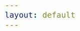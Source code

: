 ```yaml
---
layout: default
---
```

<style>
  /* General font size for all span elements */
  span {
    font-size: 25px; /* Change this value as needed */
  }

  /* Specific font size for elements with specific IDs
  #hello, #summary, #capabilities, #letsgo {
    font-size: 25px;
  }


  #typed-static {
    font-size: 25px; 
     } 
  */
@keyframes fadeIn {
  0% { opacity: 0; }
  100% { opacity: 1; }
}

#typed-static {
  animation: fadeIn ease-in 1s; /* Adjust the duration (1s) as needed */
  animation-delay: 4s; /* Adjust the delay as needed */
  animation-fill-mode: forwards; /* Keeps the element in the final state of the animation */
  opacity: 0; /* Start with the element invisible */
}
</style>


<span id="hello"></span>
<br>
<br>
<span id="summary"></span>
<br>
<br>
<span id="typed-static">I can help you:</span>
<span id="capabilities"></span>
<br>
<br>
<span id="letsgo"></span>



<!-- Load library from the CDN -->
<script src="https://unpkg.com/typed.js@2.1.0/dist/typed.umd.js"></script>

<!-- HELLO NAME TYPED TEXT -->
<script>
  var hello = new Typed('#hello', {
    strings: [
    'Hey <strong class="typed-strong" style= "color: black;">Brian,</strong>'
  ],
    typeSpeed: 30,
    startDelay: 250,
    smartBackspace: false,
    loop: false,
    backDelay: 1000, // Delay period after the text is typed out
    showCursor: false,
    cursorChar: '|', 
    preStringTyped: function(arrayPos, self) {
      if (arrayPos === 0) {
        document.getElementById('typed-static').style.visibility = 'visible';
      }
    },
    onReset: function(self) {
      document.getElementById('typed-static').style.visibility = 'hidden';
    }
  });
</script>

<!-- SUMMARY TYPED TEXT -->
<script>
  var summary = new Typed('#summary', {
    strings: [
       'You have <strong class="typed-strong"><a href="/brian-landru/your-vacancies/">44 vacancies</a></strong> across 25 of your 28 properties.',
    ],
    typeSpeed: 30,
    startDelay: 1500,
    smartBackspace: false,
    loop: false,
    backDelay: 1000, // Delay period after the text is typed out
    showCursor: false,
    cursorChar: '|', 
    contentType: 'html', // 
    preStringTyped: function(arrayPos, self) {
      if (arrayPos === 0) {
        document.getElementById('typed-static').style.visibility = 'visible';
      }
    },
    onReset: function(self) {
      document.getElementById('typed-static').style.visibility = 'hidden';
    }
  });
</script>



<!-- CAPABILITIES TYPED TEXT -->
<script>
  var capabilities = new Typed('#capabilities', {
    strings: [
    '<strong class="typed-strong">find the best tenants</strong>',
    '<strong class="typed-strong">reduce time off market</strong>',
    '<strong class="typed-strong">minimize turnover</strong>', 
    '<strong class="typed-strong">optimize tenant mix</strong>', 
    '<strong class="typed-strong">close deals faster</strong>',
    '<strong class="typed-strong">improve NOI</strong>'
  ],
    typeSpeed: 30,
    backSpeed: 10,
    startDelay: 5000,
    smartBackspace: true,
    loop: true,
    backDelay: 1000, // Delay period after the text is typed out
    showCursor: false,
    cursorChar: '|', 
    preStringTyped: function(arrayPos, self) {
      if (arrayPos === 0) {
        document.getElementById('typed-static').style.visibility = 'visible';
      }
    },
    onReset: function(self) {
      document.getElementById('typed-static').style.visibility = 'hidden';
    }
  });
</script>

<!-- CALL TO ACTION -->

<script>
  var letsgo = new Typed('#letsgo', {
  strings: [
      '<a href="/brian-landru/your-vacancies/" class="typed-strong" style="color: gold;" class="arrow-link"><strong>Lets get started </strong></a> <a href="/brian-landru/your-vacancies/" class="arrow-link"> </a>'
    ],
  // strings: [
  //   '<a href="/brian-landru/your-vacancies/" class="typed-strong arrow-link";><strong>Let\'s get started</strong></a>'
  // ],
    typeSpeed: 30,
    startDelay: 9000,
    smartBackspace: false,
    loop: false,
    backDelay: 500, // Delay period after the text is typed out
    showCursor: false,
    cursorChar: ' ▶', 
    preStringTyped: function(arrayPos, self) {
      if (arrayPos === 0) {
        document.getElementById('typed-static').style.visibility = 'visible';
      }
    },
    onReset: function(self) {
      document.getElementById('typed-static').style.visibility = 'hidden';
    }
  });
</script>

<script src="https://cdnjs.cloudflare.com/ajax/libs/animejs/3.2.1/anime.min.js"></script>

<script>
  document.addEventListener("DOMContentLoaded", function() {
    const anim = anime.timeline({
      loop: true,
      direction: 'alternate',
    });

    anim
      .add({
        targets: '.hexagon-container #hexagon path',
        strokeDashoffset: [anime.setDashoffset, 0],
        easing: 'easeInOutQuart',
        duration: 2000,
        delay: function(el, i) { return i * 250 },
      })
      .add({
        targets: '.hexagon-container #hexagon #B',
        duration: 1000,
        opacity: 1,
        easing: 'easeInOutQuart'
      });
  });
</script>
